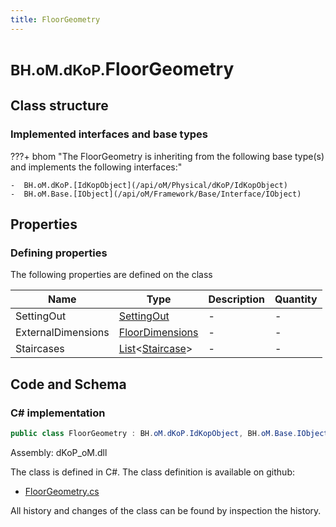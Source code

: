 ```yaml
---
title: FloorGeometry
---
```


# <small>BH.oM.dKoP.</small>**FloorGeometry**



## Class structure

### Implemented interfaces and base types

???+ bhom "The FloorGeometry is inheriting from the following base type(s) and implements the following interfaces:"

    -  BH.oM.dKoP.[IdKopObject](/api/oM/Physical/dKoP/IdKopObject)
    -  BH.oM.Base.[IObject](/api/oM/Framework/Base/Interface/IObject)


## Properties



### Defining properties

The following properties are defined on the class

| Name             | Type             | Description      | Quantity         |
|------------------|------------------|------------------|------------------|
| SettingOut | [SettingOut](/api/oM/Physical/dKoP/Geometry/SettingOut) | - | - |
| ExternalDimensions | [FloorDimensions](/api/oM/Physical/dKoP/Geometry/FloorDimensions) | - | - |
| Staircases | [List](https://learn.microsoft.com/en-us/dotnet/api/System.Collections.Generic.List-1?view=netstandard-2.0)&lt;[Staircase](/api/oM/Physical/dKoP/Geometry/Openings/Staircase)&gt; | - | - |


## Code and Schema

### C# implementation

``` C# title="C#"
public class FloorGeometry : BH.oM.dKoP.IdKopObject, BH.oM.Base.IObject
```

Assembly: dKoP_oM.dll

The class is defined in C#. The class definition is available on github:

- [FloorGeometry.cs](https://github.com/BHoM/dKoP_Toolkit/blob/develop/dKoP_oM/Geometry\FloorGeometry.cs)

All history and changes of the class can be found by inspection the history.

